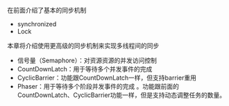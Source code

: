 在前面介绍了基本的同步机制

* synchronized
* Lock

本章将介绍使用更高级的同步机制来实现多线程间的同步

* 信号量（Semaphore）：对资源资源的并发访问控制
* CountDownLatch：用于等待多个并发事件的完成
* CyclicBarrier：功能跟CountDownLatch一样，但支持barrier重用
* Phaser：用于等待多个阶段并发事件的完成
。功能跟前面的CountDownLatch、CyclicBarrier功能一样，但是支持动态调整任务的数量。




